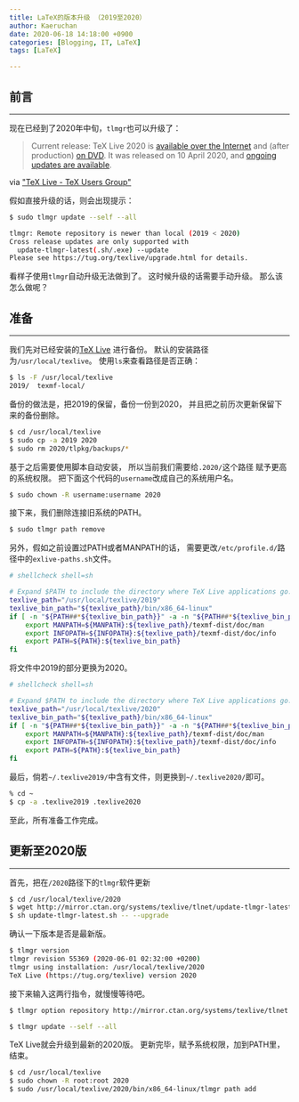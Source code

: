 ```yaml
---
title: LaTeX的版本升级 （2019至2020）
author: Kaeruchan
date: 2020-06-18 14:18:00 +0900
categories: [Blogging, IT, LaTeX]
tags: [LaTeX]

---
```



## 前言
----

现在已经到了2020年中旬，``tlmgr``也可以升级了：

> Current release: TeX Live 2020 is [available over the Internet](http://www.tug.org/texlive/acquire.html) and (after production) [on DVD](http://www.tug.org/texlive/acquire-dvd.html). It was released on 10 April 2020, and [ongoing updates are available](http://www.tug.org/texlive/pkginstall.html).

via ["TeX Live - TeX Users Group"](http://www.tug.org/texlive/)

假如直接升级的话，则会出现提示：
```bash
$ sudo tlmgr update --self --all

tlmgr: Remote repository is newer than local (2019 < 2020)
Cross release updates are only supported with
  update-tlmgr-latest(.sh/.exe) --update
Please see https://tug.org/texlive/upgrade.html for details.
```

看样子使用``tlmgr``自动升级无法做到了。
这时候升级的话需要手动升级。
那么该怎么做呢？

## 准备
----

我们先对已经安装的[TeX Live](http://www.tug.org/texlive/)
进行备份。
默认的安装路径为``/usr/local/texlive``。
使用``ls``来查看路径是否正确：

```bash
$ ls -F /usr/local/texlive
2019/  texmf-local/
```

备份的做法是，把2019的保留，备份一份到2020，
并且把之前历次更新保留下来的备份删除。
```bash
$ cd /usr/local/texlive
$ sudo cp -a 2019 2020
$ sudo rm 2020/tlpkg/backups/*
```

基于之后需要使用脚本自动安装，
所以当前我们需要给``.2020/``这个路径
赋予更高的系统权限。
把下面这个代码的``username``改成自己的系统用户名。
```bash
$ sudo chown -R username:username 2020
```

接下来，我们删除连接旧系统的PATH。
```bash
$ sudo tlmgr path remove
```

另外，假如之前设置过PATH或者MANPATH的话，
需要更改``/etc/profile.d/``路径中的``exlive-paths.sh``文件。

```sh
# shellcheck shell=sh

# Expand $PATH to include the directory where TeX Live applications go.
texlive_path="/usr/local/texlive/2019"
texlive_bin_path="${texlive_path}/bin/x86_64-linux"
if [ -n "${PATH##*${texlive_bin_path}}" -a -n "${PATH##*${texlive_bin_path}:* }" ]; then
    export MANPATH=${MANPATH}:${texlive_path}/texmf-dist/doc/man
    export INFOPATH=${INFOPATH}:${texlive_path}/texmf-dist/doc/info
    export PATH=${PATH}:${texlive_bin_path}
fi
```

将文件中2019的部分更换为2020。

```sh
# shellcheck shell=sh

# Expand $PATH to include the directory where TeX Live applications go.
texlive_path="/usr/local/texlive/2020"
texlive_bin_path="${texlive_path}/bin/x86_64-linux"
if [ -n "${PATH##*${texlive_bin_path}}" -a -n "${PATH##*${texlive_bin_path}:* }" ]; then
    export MANPATH=${MANPATH}:${texlive_path}/texmf-dist/doc/man
    export INFOPATH=${INFOPATH}:${texlive_path}/texmf-dist/doc/info
    export PATH=${PATH}:${texlive_bin_path}
fi
```

最后，倘若``~/.texlive2019/``中含有文件，则更换到``~/.texlive2020/``即可。

```bash
% cd ~
$ cp -a .texlive2019 .texlive2020
```

至此，所有准备工作完成。

## 更新至2020版
----
首先，把在``/2020``路径下的``tlmgr``软件更新

```bash
$ cd /usr/local/texlive/2020
$ wget http://mirror.ctan.org/systems/texlive/tlnet/update-tlmgr-latest.sh
$ sh update-tlmgr-latest.sh -- --upgrade
```

确认一下版本是否是最新版。

```bash
$ tlmgr version
tlmgr revision 55369 (2020-06-01 02:32:00 +0200)
tlmgr using installation: /usr/local/texlive/2020
TeX Live (https://tug.org/texlive) version 2020
```

接下来输入这两行指令，就慢慢等待吧。
```bash
$ tlmgr option repository http://mirror.ctan.org/systems/texlive/tlnet

$ tlmgr update --self --all
```

TeX Live就会升级到最新的2020版。
更新完毕，赋予系统权限，加到PATH里，结束。
```bash
$ cd /usr/local/texlive
$ sudo chown -R root:root 2020
$ sudo /usr/local/texlive/2020/bin/x86_64-linux/tlmgr path add
```

